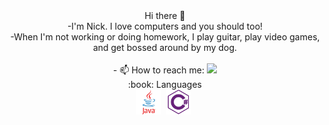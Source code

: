 

<!--
**rflowers45/rflowers45** is a ✨ _special_ ✨ repository because its `README.md` (this file) appears on your GitHub profile.

Here are some ideas to get you started:

- 🔭 I’m currently working on ...
- 🌱 I’m currently learning ...
- 👯 I’m looking to collaborate on ...
- 🤔 I’m looking for help with ...
- 💬 Ask me about ...
- 📫 How to reach me: ...
- 😄 Pronouns: ...
- ⚡ Fun fact: ...
-->
<div id="FullContainer" align="center">
Hi there 👋
<br>
-I'm Nick. I love computers and you should too!
<br>
-When I'm not working or doing homework, I play guitar, play video games, and get bossed around by my dog.
<br>
<br>
- 📫 How to reach me: <a href="https://www.linkedin.com/in/robert-nicholas-flowers-464819118/">
  <img src="https://img.shields.io/badge/LinkedIn-blue?style=for-the-badge alt="LinkedIn Badge">
</a>
<br>

<div id="languages">
:book: Languages
<br>
  <img src="https://github.com/devicons/devicon/blob/master/icons/java/java-original-wordmark.svg" title="Java" alt="Java" width="40" height="40"/>&nbsp;
  <img src="https://github.com/devicons/devicon/blob/master/icons/csharp/csharp-line.svg" title="CSharp" alt="CSharp" width="40" height="40"/>&nbsp;
  
</div>
</div>
